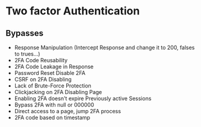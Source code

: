 # Two factor Authentication

## Bypasses

- Response Manipulation (Intercept Response and change it to 200, falses to trues...)
- 2FA Code Reusability
- 2FA Code Leakage in Response
- Password Reset Disable 2FA
- CSRF on 2FA Disabling
- Lack of Brute-Force Protection
- Clickjacking on 2FA Disabling Page
- Enabling 2FA doesn't expire Previously active Sessions
- Bypass 2FA with null or 000000
- Direct access to a page, jump 2FA process
- 2FA code based on timestamp
